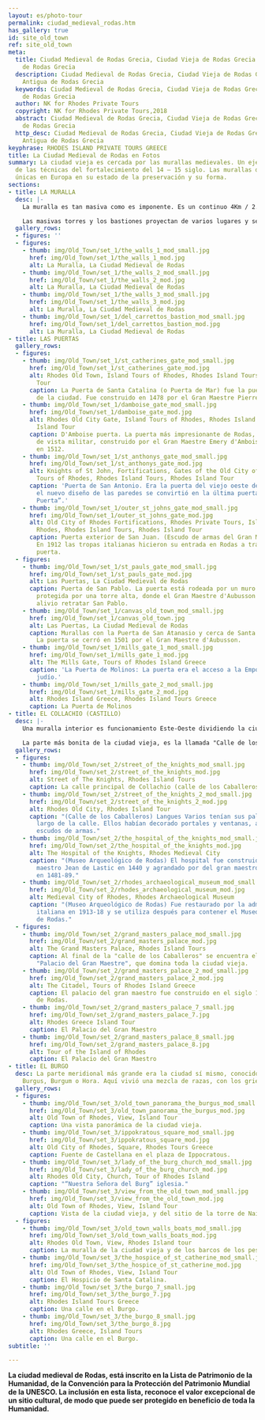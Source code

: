 ```yaml
---
layout: es/photo-tour
permalink: ciudad_medieval_rodas.htm
has_gallery: true
id: site_old_town
ref: site_old_town
meta:
  title: Ciudad Medieval de Rodas Grecia, Ciudad Vieja de Rodas Grecia Ciudad Antigua
    de Rodas Grecia
  description: Ciudad Medieval de Rodas Grecia, Ciudad Vieja de Rodas Grecia Ciudad
    Antigua de Rodas Grecia
  keywords: Ciudad Medieval de Rodas Grecia, Ciudad Vieja de Rodas Grecia Ciudad Antigua
    de Rodas Grecia
  author: NK for Rhodes Private Tours
  copyright: NK for Rhodes Private Tours,2018
  abstract: Ciudad Medieval de Rodas Grecia, Ciudad Vieja de Rodas Grecia Ciudad Antigua
    de Rodas Grecia
  http_desc: Ciudad Medieval de Rodas Grecia, Ciudad Vieja de Rodas Grecia Ciudad
    Antigua de Rodas Grecia
keyphrase: RHODES ISLAND PRIVATE TOURS GREECE
title: La Ciudad Medieval de Rodas en Fotos
summary: La ciudad vieja es cercada por las murallas medievales. Un ejemplo típico
  de las técnicas del fortalecimiento del 14 – 15 siglo. Las murallas de Rodas son
  únicas en Europa en su estado de la preservación y su forma.
sections:
- title: LA MURALLA
  desc: |-
    La muralla es tan masiva como es imponente. Es un continuo 4Km / 2.5mi de largo, que rodean la ciudad vieja.

    Las masivas torres y los bastiones proyectan de varios lugares y se adornan con el elaborado trabajo de piedra, mientras que una fosa seca ancha proporcionó la primera línea de defensa. Para asegurar al enemigo no podría llenarlo fácilmente, la tierra en el lado opuesto fue contenida por una pared masiva, que era difícil de desmontar.
  gallery_rows:
  - figures: ''
  - figures:
    - thumb: img/Old_Town/set_1/the_walls_1_mod_small.jpg
      href: img/Old_Town/set_1/the_walls_1_mod.jpg
      alt: La Muralla, La Ciudad Medieval de Rodas
    - thumb: img/Old_Town/set_1/the_walls_2_mod_small.jpg
      href: img/Old_Town/set_1/the_walls_2_mod.jpg
      alt: La Muralla, La Ciudad Medieval de Rodas
    - thumb: img/Old_Town/set_1/the_walls_3_mod_small.jpg
      href: img/Old_Town/set_1/the_walls_3_mod.jpg
      alt: La Muralla, La Ciudad Medieval de Rodas
    - thumb: img/Old_Town/set_1/del_carrettos_bastion_mod_small.jpg
      href: img/Old_Town/set_1/del_carrettos_bastion_mod.jpg
      alt: La Muralla, La Ciudad Medieval de Rodas
- title: LAS PUERTAS
  gallery_rows:
  - figures:
    - thumb: img/Old_Town/set_1/st_catherines_gate_mod_small.jpg
      href: img/Old_Town/set_1/st_catherines_gate_mod.jpg
      alt: Rhodes Old Town, Island Tours of Rhodes, Rhodes Island Tours, Rhodes Island
        Tour
      caption: La Puerta de Santa Catalina (o Puerta de Mar) fue la puerta principal
        de la ciudad. Fue construido en 1478 por el Gran Maestre Pierre d'Aubusson.
    - thumb: img/Old_Town/set_1/damboise_gate_mod_small.jpg
      href: img/Old_Town/set_1/damboise_gate_mod.jpg
      alt: Rhodes Old City Gate, Island Tours of Rhodes, Rhodes Island Tours, Rhodes
        Island Tour
      caption: D'Amboise puerta. La puerta más impresionante de Rodas, desde un punto
        de vista militar, construido por el Gran Maestre Emery d'Amboise, que se completó
        en 1512.
    - thumb: img/Old_Town/set_1/st_anthonys_gate_mod_small.jpg
      href: img/Old_Town/set_1/st_anthonys_gate_mod.jpg
      alt: Knights of St John, Fortifications, Gates of the Old City of Rhodes, Island
        Tours of Rhodes, Rhodes Island Tours, Rhodes Island Tour
      caption: 'Puerta de San Antonio. Era la puerta del viejo oeste de Rodas: con
        el nuevo diseño de las paredes se convirtió en la última puerta de “d''Amboise''s
        Puerta”.'
    - thumb: img/Old_Town/set_1/outer_st_johns_gate_mod_small.jpg
      href: img/Old_Town/set_1/outer_st_johns_gate_mod.jpg
      alt: Old City of Rhodes Fortifications, Rhodes Private Tours, Island Tours of
        Rhodes, Rhodes Island Tours, Rhodes Island Tour
      caption: Puerta exterior de San Juan. (Escudo de armas del Gran Maestre d'Aubusson)
        En 1912 las tropas italianas hicieron su entrada en Rodas a través de esta
        puerta.
  - figures:
    - thumb: img/Old_Town/set_1/st_pauls_gate_mod_small.jpg
      href: img/Old_Town/set_1/st_pauls_gate_mod.jpg
      alt: Las Puertas, La Ciudad Medieval de Rodas
      caption: Puerta de San Pablo. La puerta está rodeada por un muro bajo y está
        protegida por una torre alta, donde el Gran Maestre d'Aubusson colocado un
        alivio retratar San Pablo.
    - thumb: img/Old_Town/set_1/canvas_old_town_mod_small.jpg
      href: img/Old_Town/set_1/canvas_old_town.jpg
      alt: Las Puertas, La Ciudad Medieval de Rodas
      caption: Murallas con la Puerta de San Atanasio y cerca de Santa María Torre.
        La puerta se cerró en 1501 por el Gran Maestre d'Aubusson.
    - thumb: img/Old_Town/set_1/mills_gate_1_mod_small.jpg
      href: img/Old_Town/set_1/mills_gate_1_mod.jpg
      alt: The Mills Gate, Tours of Rhodes Island Greece
      caption: 'La Puerta de Molinos: La puerta era el acceso a la Emporio del barrio
        judío.'
    - thumb: img/Old_Town/set_1/mills_gate_2_mod_small.jpg
      href: img/Old_Town/set_1/mills_gate_2_mod.jpg
      alt: Rhodes Island Greece, Rhodes Island Tours Greece
      caption: La Puerta de Molinos
- title: EL COLLACHIO (CASTILLO)
  desc: |-
    Una muralla interior es funcionamiento Este-Oeste dividiendo la ciudad en dos desiguales porciones. Cuanto el más norteño, y el más pequeño de estas piezas fueron llamados el Collachium.

    La parte más bonita de la ciudad vieja, es la llamada "Calle de los Caballeros". Es una grandeza medieval, que se ha conservado, y ha sobrevivido a través de los siglos. La calle, enlazarse, el “Hospital de los Caballeros" para el "Palacio del Gran Maestre".
  gallery_rows:
  - figures:
    - thumb: img/Old_Town/set_2/street_of_the_knights_mod_small.jpg
      href: img/Old_Town/set_2/street_of_the_knights_mod.jpg
      alt: Street of The Knights, Rhodes Island Tours
      caption: La calle principal de Collachio (calle de los Caballeros).
    - thumb: img/Old_Town/set_2/street_of_the_knights_2_mod_small.jpg
      href: img/Old_Town/set_2/street_of_the_knights_2_mod.jpg
      alt: Rhodes Old City, Rhodes Island Tour
      caption: "(Calle de los Caballeros) Langues Varios tenían sus palacios a lo
        largo de la calle. Ellos habían decorado portales y ventanas, además de varios
        escudos de armas."
    - thumb: img/Old_Town/set_2/the_hospital_of_the_knights_mod_small.jpg
      href: img/Old_Town/set_2/the_hospital_of_the_knights_mod.jpg
      alt: The Hospital of the Knights, Rhodes Medieval City
      caption: "(Museo Arqueológico de Rodas) El hospital fue construido por el gran
        maestro Jean de Lastic en 1440 y agrandado por del gran maestro d’Aubusson
        en 1481-89."
    - thumb: img/Old_Town/set_2/rhodes_archaeological_museum_mod_small.jpg
      href: img/Old_Town/set_2/rhodes_archaeological_museum_mod.jpg
      alt: Medieval City of Rhodes, Rhodes Archaeological Museum
      caption: "(Museo Arqueológico de Rodas) Fue restaurado por la administración
        italiana en 1913-18 y se utiliza después para contener el Museo Arqueológico
        de Rodas."
  - figures:
    - thumb: img/Old_Town/set_2/grand_masters_palace_mod_small.jpg
      href: img/Old_Town/set_2/grand_masters_palace_mod.jpg
      alt: The Grand Masters Palace, Rhodes Island Tours
      caption: Al final de la "calle de los Caballeros" se encuentra el majestuoso
        "Palacio del Gran Maestre", que domina toda la ciudad vieja.
    - thumb: img/Old_Town/set_2/grand_masters_palace_2_mod_small.jpg
      href: img/Old_Town/set_2/grand_masters_palace_2_mod.jpg
      alt: The Citadel, Tours of Rhodes Island Greece
      caption: El palacio del gran maestro fue construido en el siglo 14 por los Caballeros
        de Rodas.
    - thumb: img/Old_Town/set_2/grand_masters_palace_7_small.jpg
      href: img/Old_Town/set_2/grand_masters_palace_7.jpg
      alt: Rhodes Greece Island Tour
      caption: El Palacio del Gran Maestro
    - thumb: img/Old_Town/set_2/grand_masters_palace_8_small.jpg
      href: img/Old_Town/set_2/grand_masters_palace_8.jpg
      alt: Tour of the Island of Rhodes
      caption: El Palacio del Gran Maestro
- title: EL BURGO
  desc: La parte meridional más grande era la ciudad sí mismo, conocido como Burgo,
    Burgus, Burgum o Hora. Aquí vivió una mezcla de razas, con los griegos en la mayoría.
  gallery_rows:
  - figures:
    - thumb: img/Old_Town/set_3/old_town_panorama_the_burgus_mod_small.jpg
      href: img/Old_Town/set_3/old_town_panorama_the_burgus_mod.jpg
      alt: Old Town of Rhodes, View, Island Tour
      caption: Una vista panorámica de la ciudad vieja.
    - thumb: img/Old_Town/set_3/ippokratous_square_mod_small.jpg
      href: img/Old_Town/set_3/ippokratous_square_mod.jpg
      alt: Old City of Rhodes, Square, Rhodes Tours Greece
      caption: Fuente de Castellana en el plaza de Ippocratous.
    - thumb: img/Old_Town/set_3/lady_of_the_burg_church_mod_small.jpg
      href: img/Old_Town/set_3/lady_of_the_burg_church_mod.jpg
      alt: Rhodes Old City, Church, Tour of Rhodes Island
      caption: "“Nuestra Señora del Burg” iglesia."
    - thumb: img/Old_Town/set_3/view_from_the_old_town_mod_small.jpg
      href: img/Old_Town/set_3/view_from_the_old_town_mod.jpg
      alt: Old Town of Rhodes, View, Island Tour
      caption: Vista de la ciudad vieja, y del sitio de la torre de Naillc.
  - figures:
    - thumb: img/Old_Town/set_3/old_town_walls_boats_mod_small.jpg
      href: img/Old_Town/set_3/old_town_walls_boats_mod.jpg
      alt: Rhodes Old Town, View, Rhodes Island tour
      caption: La muralla de la ciudad vieja y de los barcos de los pescadores.
    - thumb: img/Old_Town/set_3/the_hospice_of_st_catherine_mod_small.jpg
      href: img/Old_Town/set_3/the_hospice_of_st_catherine_mod.jpg
      alt: Old Town of Rhodes, View, Island Tour
      caption: El Hospicio de Santa Catalina.
    - thumb: img/Old_Town/set_3/the_burgo_7_small.jpg
      href: img/Old_Town/set_3/the_burgo_7.jpg
      alt: Rhodes Island Tours Greece
      caption: Una calle en el Burgo.
    - thumb: img/Old_Town/set_3/the_burgo_8_small.jpg
      href: img/Old_Town/set_3/the_burgo_8.jpg
      alt: Rhodes Greece, Island Tours
      caption: Una calle en el Burgo.
subtitle: ''

---
```

**La ciudad medieval de Rodas, está inscrito en la Lista de Patrimonio de la Humanidad, de la Convención para la Protección del Patrimonio Mundial de la UNESCO. La inclusión en esta lista, reconoce el valor excepcional de un sitio cultural, de modo que puede ser protegido en beneficio de toda la Humanidad.**